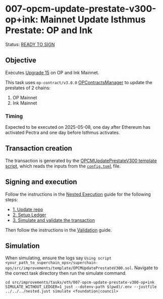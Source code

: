 # 007-opcm-update-prestate-v300-op+ink: Mainnet Update Isthmus Prestate: OP and Ink

Status: [READY TO SIGN]()

## Objective

Executes [Upgrade 15](https://gov.optimism.io/t/upgrade-proposal-15-isthmus-hard-fork/9804) on OP and Ink Mainnet.

This task uses `op-contract/v3.0.0` [OPContractsManager](https://github.com/ethereum-optimism/optimism/blob/op-contracts/v3.0.0-rc.2/packages/contracts-bedrock/src/L1/OPContractsManager.sol) to update the prestates of 2 chains:

1. OP Mainnet
2. Ink Mainnet

### Timing

Expected to be executed on 2025-05-08, one day after Ethereum has activated Pectra and one day before Isthmus activates.

## Transaction creation

The transaction is generated by the [OPCMUpdatePrestateV300 template script](../../../template/OPCMUpdatePrestateV300.sol),
which reads the inputs from the [`config.toml`](./config.toml) file.

## Signing and execution

Follow the instructions in the [Nested Execution](../../../NESTED.md) guide for the following steps:

- [1. Update repo](../../../NESTED.md#1-update-repo)
- [2. Setup Ledger](../../../NESTED.md#2-setup-ledger)
- [3. Simulate and validate the transaction](../../../NESTED.md#3-simulate-and-validate-the-transaction)

Then follow the instructions in the [Validation](./VALIDATION.md) guide.

## Simulation

When simulating, ensure the logs say `Using script <your_path_to_superchain_ops>/superchain-ops/src/improvements/template/OPCMUpdatePrestateV300.sol`.
Navigate to the correct task directory then run the simulate command.
```
cd src/improvements/tasks/eth/007-opcm-update-prestate-v300-op+ink
SIMULATE_WITHOUT_LEDGER=1 just --dotenv-path $(pwd)/.env --justfile ../../../nested.just simulate <foundation|council>
```


